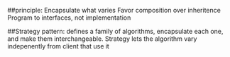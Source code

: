 ##principle:
Encapsulate what varies
Favor composition over inheritence
Program to interfaces, not implementation

##Strategy pattern:
defines a family of algorithms, encapsulate each one, and make them interchangeable. Strategy lets the algorithm vary indepenently from client that use it
